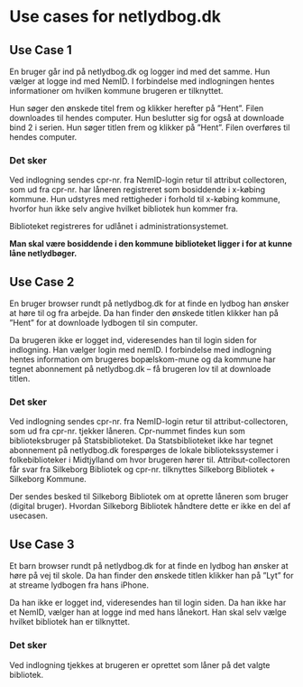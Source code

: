 # Use cases for netlydbog.dk #

## Use Case 1 ##
En bruger går ind på netlydbog.dk og logger ind med det samme. Hun vælger at logge ind med NemID.
I forbindelse med indlogningen hentes informationer om hvilken kommune brugeren er tilknyttet.

Hun søger den ønskede titel frem og klikker herefter på ”Hent”. Filen downloades til hendes computer.
Hun beslutter sig for også at downloade bind 2 i serien. Hun søger titlen frem og klikker på ”Hent”. Filen overføres til hendes computer.

### Det sker ###
Ved indlogning sendes cpr-nr. fra NemID-login retur til attribut collectoren, som ud fra cpr-nr. har låneren registreret som bosiddende i x-købing kommune. Hun udstyres med rettigheder i forhold til x-købing kommune, hvorfor hun ikke selv angive hvilket bibliotek hun kommer fra.

Biblioteket registreres for udlånet i administrationsystemet.

**Man skal være bosiddende i den kommune biblioteket ligger i for at kunne låne netlydbøger.**


## Use Case 2 ##
En bruger browser rundt på netlydbog.dk for at finde en lydbog han ønsker at høre til og fra arbejde. Da han finder den ønskede titlen klikker han på ”Hent” for at downloade lydbogen til sin computer.

Da brugeren ikke er logget ind, videresendes han til login siden for indlogning.
Han vælger login med nemID. I forbindelse med indlogning hentes information om brugeres bopælskom-mune og da kommune har tegnet abonnement på netlydbog.dk – få brugeren lov til at downloade titlen.

### Det sker ###
Ved indlogning sendes cpr-nr. fra NemID-login retur til attribut-collectoren, som ud fra cpr-nr. tjekker låneren. Cpr-nummet findes kun som biblioteksbruger på Statsbiblioteket. Da Statsbiblioteket ikke har tegnet abonnement på netlydbog.dk forespørges de lokale bibliotekssystemer i folkebiblioteker i Midtjylland om hvor brugeren hører til. Attribut-collectoren får svar fra Silkeborg Bibliotek og cpr-nr. tilknyttes Silkeborg Bibliotek + Silkeborg Kommune.

Der sendes besked til Silkeborg Bibliotek om at oprette låneren som bruger (digital bruger). Hvordan Silkeborg Bibliotek håndtere dette er ikke en del af usecasen.
 
## Use Case 3 ##
Et barn browser rundt på netlydbog.dk for at finde en lydbog han ønsker at høre på vej til skole. Da han finder den ønskede titlen klikker han på ”Lyt” for at streame lydbogen fra hans iPhone.

Da han ikke er logget ind, videresendes han til login siden. Da han ikke har et NemID, vælger han at logge ind med hans lånekort. Han skal selv vælge hvilket bibliotek han er tilknyttet.

### Det sker ###
Ved indlogning tjekkes at brugeren er oprettet som låner på det valgte bibliotek.